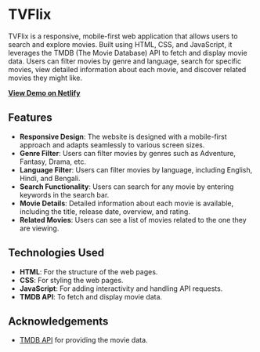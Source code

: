 # TVFlix

TVFlix is a responsive, mobile-first web application that allows users to search and explore movies. Built using HTML, CSS, and JavaScript, it leverages the TMDB (The Movie Database) API to fetch and display movie data. Users can filter movies by genre and language, search for specific movies, view detailed information about each movie, and discover related movies they might like.

[**View Demo on Netlify**](https://tvflex-movie.netlify.app)

## Features

- **Responsive Design**: The website is designed with a mobile-first approach and adapts seamlessly to various screen sizes.
- **Genre Filter**: Users can filter movies by genres such as Adventure, Fantasy, Drama, etc.
- **Language Filter**: Users can filter movies by language, including English, Hindi, and Bengali.
- **Search Functionality**: Users can search for any movie by entering keywords in the search bar.
- **Movie Details**: Detailed information about each movie is available, including the title, release date, overview, and rating.
- **Related Movies**: Users can see a list of movies related to the one they are viewing.

## Technologies Used

- **HTML**: For the structure of the web pages.
- **CSS**: For styling the web pages.
- **JavaScript**: For adding interactivity and handling API requests.
- **TMDB API**: To fetch and display movie data.

## Acknowledgements

- [TMDB API](https://www.themoviedb.org/documentation/api) for providing the movie data.
